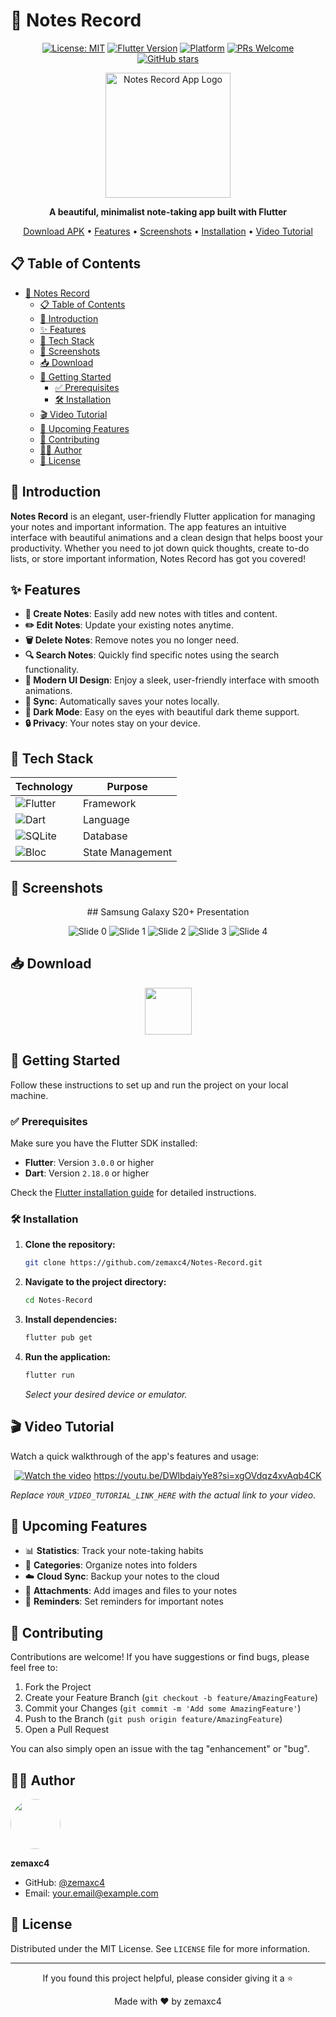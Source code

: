 # 📝 Notes Record

<div align="center">

[![License: MIT](https://img.shields.io/badge/License-MIT-yellow.svg)](https://opensource.org/licenses/MIT)
[![Flutter Version](https://img.shields.io/badge/Flutter-%3E%3D3.0.0-blue.svg)](https://flutter.dev/)
[![Platform](https://img.shields.io/badge/Platform-Android%20%7C%20iOS-lightgrey.svg)](#)
[![PRs Welcome](https://img.shields.io/badge/PRs-welcome-brightgreen.svg)](http://makeapullrequest.com)
[![GitHub stars](https://img.shields.io/github/stars/zemaxc4/Notes-Record?style=social)](https://github.com/zemaxc4/Notes-Record/stargazers)

<img src="https://github.com/user-attachments/assets/01b601d7-9d41-4d60-8d58-4f547c592767" alt="Notes Record App Logo" width="200"/>

**A beautiful, minimalist note-taking app built with Flutter**

[Download APK](#-download) • [Features](#-features) • [Screenshots](#-screenshots) • [Installation](#-installation) • [Video Tutorial](#-video-tutorial)

</div>

## 📋 Table of Contents
- [📝 Notes Record](#-notes-record)
  - [📋 Table of Contents](#-table-of-contents)
  - [📱 Introduction](#-introduction)
  - [✨ Features](#-features)
  - [🔧 Tech Stack](#-tech-stack)
  - [📸 Screenshots](#-screenshots)
  - [📥 Download](#-download)
  - [🚀 Getting Started](#-getting-started)
    - [✅ Prerequisites](#-prerequisites)
    - [🛠️ Installation](#-installation)
  - [🎬 Video Tutorial](#-video-tutorial)
  - [🔄 Upcoming Features](#-upcoming-features)
  - [🤝 Contributing](#-contributing)
  - [👨‍💻 Author](#-author)
  - [📜 License](#-license)

## 📱 Introduction

**Notes Record** is an elegant, user-friendly Flutter application for managing your notes and important information. The app features an intuitive interface with beautiful animations and a clean design that helps boost your productivity. Whether you need to jot down quick thoughts, create to-do lists, or store important information, Notes Record has got you covered!

## ✨ Features

-   **📝 Create Notes**: Easily add new notes with titles and content.
-   **✏️ Edit Notes**: Update your existing notes anytime.
-   **🗑️ Delete Notes**: Remove notes you no longer need.
-   **🔍 Search Notes**: Quickly find specific notes using the search functionality.
-   **🎨 Modern UI Design**: Enjoy a sleek, user-friendly interface with smooth animations.
-   **🔄 Sync**: Automatically saves your notes locally.
-   **🌙 Dark Mode**: Easy on the eyes with beautiful dark theme support.
-   **🔒 Privacy**: Your notes stay on your device.

## 🔧 Tech Stack

<div align="center">

| Technology | Purpose |
|------------|---------|
| ![Flutter](https://img.shields.io/badge/Flutter-02569B?style=for-the-badge&logo=flutter&logoColor=white) | Framework |
| ![Dart](https://img.shields.io/badge/Dart-0175C2?style=for-the-badge&logo=dart&logoColor=white) | Language |
| ![SQLite](https://img.shields.io/badge/SQLite-07405E?style=for-the-badge&logo=sqlite&logoColor=white) | Database |
| ![Bloc](https://img.shields.io/badge/Bloc-000000?style=for-the-badge&logo=flutter&logoColor=white) | State Management |

</div>

## 📸 Screenshots

<div align="center">
  <p float="left">
## Samsung Galaxy S20+ Presentation

![Slide 0](https://github.com/user-attachments/assets/cb203bfd-7359-4291-a305-0ec8b268daeb)
![Slide 1](https://github.com/user-attachments/assets/f8b303b8-4e64-4cee-8321-96fc9ef037d1)
![Slide 2](https://github.com/user-attachments/assets/b0867bb7-c7b1-44ff-8d19-8f70291312fe)
![Slide 3](https://github.com/user-attachments/assets/aecdfe5a-5bc5-40b2-a065-7d3a821a380f)
![Slide 4](https://github.com/user-attachments/assets/fb22f418-0370-4783-96c0-5b9d5468e1a5)




  </p>
</div>

## 📥 Download

<div align="center">

[<img src="https://img.shields.io/badge/Download_APK-2088FF?style=for-the-badge&logo=github&logoColor=white" height="75">]([YOUR_DIRECT_APK_DOWNLOAD_LINK](https://github.com/mohamed-emad-c4/Notes-App/releases))

</div>

## 🚀 Getting Started

Follow these instructions to set up and run the project on your local machine.

### ✅ Prerequisites

Make sure you have the Flutter SDK installed:

-   **Flutter**: Version `3.0.0` or higher
-   **Dart**: Version `2.18.0` or higher

Check the [Flutter installation guide](https://docs.flutter.dev/get-started/install) for detailed instructions.

### 🛠️ Installation

1.  **Clone the repository:**
    ```bash
    git clone https://github.com/zemaxc4/Notes-Record.git
    ```

2.  **Navigate to the project directory:**
    ```bash
    cd Notes-Record
    ```

3.  **Install dependencies:**
    ```bash
    flutter pub get
    ```

4.  **Run the application:**
    ```bash
    flutter run
    ```
    *Select your desired device or emulator.*

## 🎬 Video Tutorial

Watch a quick walkthrough of the app's features and usage:

<div align="center">

[![Watch the video](https://img.shields.io/badge/Watch_Video_Tutorial-FF0000?style=for-the-badge&logo=youtube&logoColor=white)]([YOUR_VIDEO_TUTORIAL_LINK_HERE](https://youtu.be/DWlbdaiyYe8?si=xgOVdqz4xvAqb4CK))
https://youtu.be/DWlbdaiyYe8?si=xgOVdqz4xvAqb4CK
</div>

*Replace `YOUR_VIDEO_TUTORIAL_LINK_HERE` with the actual link to your video.*

## 🔄 Upcoming Features

- 📊 **Statistics**: Track your note-taking habits
- 📁 **Categories**: Organize notes into folders
- ☁️ **Cloud Sync**: Backup your notes to the cloud
- 📎 **Attachments**: Add images and files to your notes
- 🔔 **Reminders**: Set reminders for important notes

## 🤝 Contributing

Contributions are welcome! If you have suggestions or find bugs, please feel free to:

1.  Fork the Project
2.  Create your Feature Branch (`git checkout -b feature/AmazingFeature`)
3.  Commit your Changes (`git commit -m 'Add some AmazingFeature'`)
4.  Push to the Branch (`git push origin feature/AmazingFeature`)
5.  Open a Pull Request

You can also simply open an issue with the tag "enhancement" or "bug".

## 👨‍💻 Author

<img src="https://avatars.githubusercontent.com/u/132988274?v=4" width="80" height="80" style="border-radius:50%">

**zemaxc4**

- GitHub: [@zemaxc4](https://github.com/zemaxc4)
- Email: [your.email@example.com](mailto:your.email@example.com)

## 📜 License

Distributed under the MIT License. See `LICENSE` file for more information.

---

<div align="center">

If you found this project helpful, please consider giving it a ⭐

Made with ❤️ by zemaxc4

</div>

